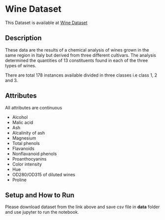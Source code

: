 # Wine Dataset

This Dataset is available at [Wine Dataset](https://archive.ics.uci.edu/ml/datasets/wine) 

## Description

These data are the results of a chemical analysis of wines grown in the same region in Italy but derived from three different cultivars. The analysis determined the quantities of 13 constituents found in each of the three types of wines. 

There are total 178 instances available divided in three classes i.e class 1, 2 and 3.


## Attributes

All attributes are continuous 

 - Alcohol 
 - Malic acid 
 - Ash 
 - Alcalinity of ash 
 - Magnesium 
 - Total phenols 
 - Flavanoids 
 - Nonflavanoid phenols 
 - Proanthocyanins 
 - Color intensity 
 - Hue 
 - OD280/OD315 of diluted wines 
 - Proline 

 ## Setup and How to Run

 Please download dataset from the link above and save csv file in **data** folder and use jupyter to run the notebook.